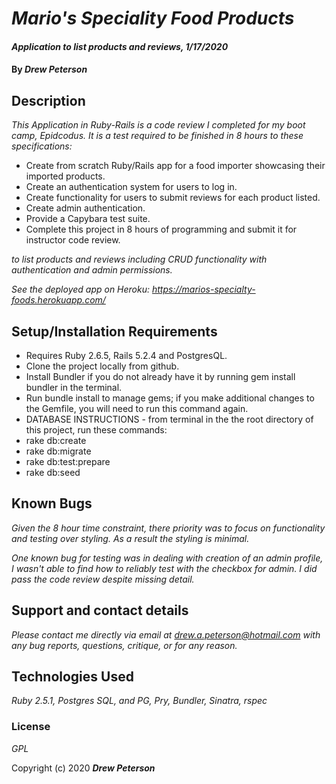 # _Mario's Speciality Food Products_

#### _Application to list products and reviews, 1/17/2020_

#### By _**Drew Peterson**_

## Description

_This Application in Ruby-Rails is a code review I completed for my boot camp, Epidcodus.  It is a test required to be finished in 8 hours to these specifications:_

* Create from scratch Ruby/Rails app for a food importer showcasing their imported products.
* Create an authentication system for users to log in.
* Create functionality for users to submit reviews for each product listed.
* Create admin authentication.
* Provide a Capybara test suite.
* Complete this project in 8 hours of programming and submit it for instructor code review.

_to list products and reviews including CRUD functionality with authentication and admin permissions._

_See the deployed app on Heroku: https://marios-specialty-foods.herokuapp.com/_

## Setup/Installation Requirements

* Requires Ruby 2.6.5, Rails 5.2.4 and PostgresQL. 
* Clone the project locally from github.
* Install Bundler if you do not already have it by running gem install bundler in the terminal.
* Run bundle install to manage gems; if you make additional changes to the Gemfile, you will need to run this command again.
* DATABASE INSTRUCTIONS - from terminal in the the root directory of this project, run these commands:
*   rake db:create
*   rake db:migrate
*   rake db:test:prepare
*   rake db:seed

## Known Bugs

_Given the 8 hour time constraint, there priority was to focus on functionality and testing over styling. As a result the styling is minimal._

_One known bug for testing was in dealing with creation of an admin profile, I wasn't able to find how to reliably test with the checkbox for admin.  I did pass the code review despite missing detail._

## Support and contact details

_Please contact me directly via email at drew.a.peterson@hotmail.com with any bug reports, questions, critique, or for any reason._

## Technologies Used

_Ruby 2.5.1, Postgres SQL, and PG, Pry, Bundler, Sinatra, rspec_

### License

*GPL*



Copyright (c) 2020 **_Drew Peterson_**

